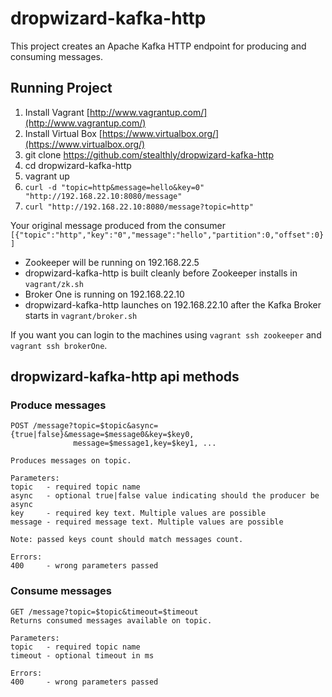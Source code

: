 # dropwizard-kafka-http

This project creates an Apache Kafka HTTP endpoint for producing and consuming messages.

## Running Project

1) Install Vagrant [http://www.vagrantup.com/](http://www.vagrantup.com/)  
2) Install Virtual Box [https://www.virtualbox.org/](https://www.virtualbox.org/)  
3) git clone https://github.com/stealthly/dropwizard-kafka-http
4) cd dropwizard-kafka-http
5) vagrant up  
6) `curl -d "topic=http&message=hello&key=0" "http://192.168.22.10:8080/message"`    
7) `curl "http://192.168.22.10:8080/message?topic=http"`    

Your original message produced from the consumer `[{"topic":"http","key":"0","message":"hello","partition":0,"offset":0}]`

* Zookeeper will be running on 192.168.22.5
* dropwizard-kafka-http is built cleanly before Zookeeper installs in `vagrant/zk.sh`
* Broker One is running on 192.168.22.10
* dropwizard-kafka-http launches on 192.168.22.10 after the Kafka Broker starts in `vagrant/broker.sh`

If you want you can login to the machines using `vagrant ssh zookeeper` and `vagrant ssh brokerOne`.    

## dropwizard-kafka-http api methods

### Produce messages
```
POST /message?topic=$topic&async={true|false}&message=$message0&key=$key0,
              message=$message1,key=$key1, ...

Produces messages on topic.

Parameters:
topic   - required topic name
async   - optional true|false value indicating should the producer be async
key     - required key text. Multiple values are possible
message - required message text. Multiple values are possible

Note: passed keys count should match messages count.

Errors:
400     - wrong parameters passed
```

### Consume messages
```
GET /message?topic=$topic&timeout=$timeout
Returns consumed messages available on topic.

Parameters:
topic   - required topic name
timeout - optional timeout in ms

Errors:
400     - wrong parameters passed
```

